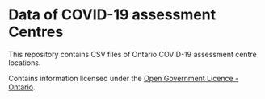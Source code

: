 # Data of COVID-19 assessment Centres

This repository contains CSV files of Ontario COVID-19 assessment centre locations.

Contains information licensed under the [Open Government Licence - Ontario](https://www.ontario.ca/page/open-government-licence-ontario).
